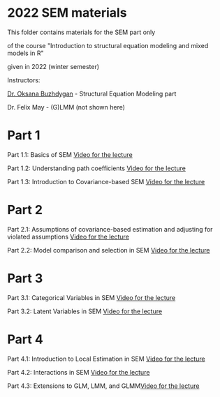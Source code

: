 # 2022  SEM materials

This folder contains materials for the SEM part only

of the course
"Introduction to structural equation modeling and mixed models in R"

given in 2022 (winter semester)

Instructors:

[Dr. Oksana Buzhdygan](https://www.bcp.fu-berlin.de/en/biologie/arbeitsgruppen/botanik/ag_tietjen/People/wissenschaftliche_mitarbeiter/Buzhdygan/index.html) - Structural Equation Modeling part

Dr. Felix May - (G)LMM (not shown here)


# Part 1

Part 1.1: Basics of SEM [Video for the lecture](https://youtu.be/y1JajRMT9io)

Part 1.2: Understanding path coefficients [Video for the lecture](https://youtu.be/7UHu8udL7WI)

Part 1.3: Introduction to Covariance-based SEM [Video for the lecture](https://youtu.be/t9_LGfC-Cso)

# Part 2

Part 2.1: Assumptions of covariance-based estimation and adjusting for violated assumptions [Video for the lecture](https://youtu.be/30bNyHE-bSs)

Part 2.2: Model comparison and selection in SEM [Video for the lecture](https://youtu.be/hWvdSvmmtuQ)


# Part 3

Part 3.1: Categorical Variables in SEM [Video for the lecture](https://youtu.be/hM-bZ1DK1Pc)

Part 3.2: Latent Variables in SEM [Video for the lecture](https://youtu.be/sJWuUIr7Sdo)


# Part 4

Part 4.1: Introduction to Local Estimation in SEM [Video for the lecture](https://youtu.be/hs_3pD49ZzU)


Part 4.2: Interactions in SEM [Video for the lecture](https://youtu.be/5x4XvEMQCUk)


Part 4.3: Extensions to GLM, LMM, and GLMM[Video for the lecture](https://youtu.be/-hBnyxRiRIs)


